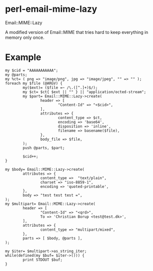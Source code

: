# perl-email-mime-lazy
Email::MIME::Lazy

A modified version of Email::MIME that tries hard to keep everything
in memory only once.

# Example

	my $cid = "AAAAAAAAAAA";
	my @parts;
	my %ct= ( png => "image/png", jpg => "image/jpeg", "" => "" );
	foreach my $file (@ARGV) {
	        my($ext)= ($file =~ /\.([^.]+)$/);
	        my $ct= $ct{ $ext || "" } || "application/octed-stream";
	        my $part= Email::MIME::Lazy->create(
	                header => [
	                        "Content-Id" => "<$cid>",
	                ],
	                attributes => {
	                        content_type => $ct,
	                        encoding => 'base64',
	                        disposition => 'inline',
	                        filename => basename($file),
	                },
	                body_file => $file,
	        );
	        push @parts, $part;
	
	        $cid++;
	}

	my $body= Email::MIME::Lazy->create(
	        attributes => {
	                content_type =>  "text/plain",
	                charset => "iso-8859-1",
	                encoding => 'quoted-printable',
	        },
	        body => "test test test =",
	);
	my $multipart= Email::MIME::Lazy->create(
	        header => [
	                "Content-Id" => "<qrd>",
	                To => 'Christian Borup <test@test.dk>',
	        ],
	        attributes => {
	                content_type => "multipart/mixed",
	        },
	        parts => [ $body, @parts ],
	);
	
	my $iter= $multipart->as_string_iter;
	while(defined(my $buf= $iter->())) {
	        print STDOUT $buf;
	}
	
